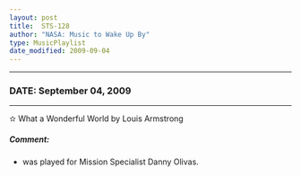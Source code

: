 ```yaml
---
layout: post
title:  STS-128
author: "NASA: Music to Wake Up By"
type: MusicPlaylist
date_modified: 2009-09-04
---
```


----
### DATE: September 04, 2009
----
✫ What a Wonderful World by Louis Armstrong

##### Comment:
* was played for Mission Specialist Danny Olivas.
